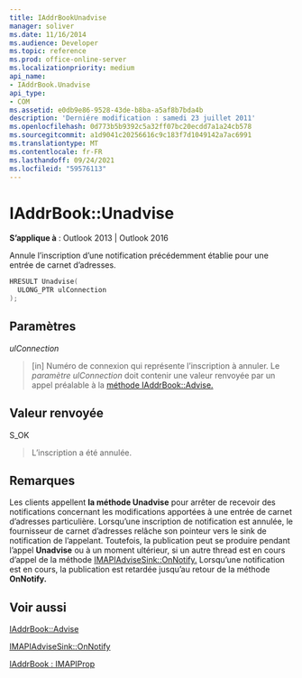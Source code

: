 ```yaml
---
title: IAddrBookUnadvise
manager: soliver
ms.date: 11/16/2014
ms.audience: Developer
ms.topic: reference
ms.prod: office-online-server
ms.localizationpriority: medium
api_name:
- IAddrBook.Unadvise
api_type:
- COM
ms.assetid: e0db9e86-9528-43de-b8ba-a5af8b7bda4b
description: 'Derniére modification : samedi 23 juillet 2011'
ms.openlocfilehash: 0d773b5b9392c5a32ff07bc20ecdd7a1a24cb578
ms.sourcegitcommit: a1d9041c20256616c9c183f7d1049142a7ac6991
ms.translationtype: MT
ms.contentlocale: fr-FR
ms.lasthandoff: 09/24/2021
ms.locfileid: "59576113"
---
```

# <a name="iaddrbookunadvise"></a>IAddrBook::Unadvise

  
  
**S’applique à** : Outlook 2013 | Outlook 2016 
  
Annule l’inscription d’une notification précédemment établie pour une entrée de carnet d’adresses.
  
```cpp
HRESULT Unadvise(
  ULONG_PTR ulConnection
);
```

## <a name="parameters"></a>Paramètres

 _ulConnection_
  
> [in] Numéro de connexion qui représente l’inscription à annuler. Le _paramètre ulConnection_ doit contenir une valeur renvoyée par un appel préalable à la [méthode IAddrBook::Advise.](iaddrbook-advise.md) 
    
## <a name="return-value"></a>Valeur renvoyée

S_OK 
  
> L’inscription a été annulée.
    
## <a name="remarks"></a>Remarques

Les clients appellent **la méthode Unadvise** pour arrêter de recevoir des notifications concernant les modifications apportées à une entrée de carnet d’adresses particulière. Lorsqu’une inscription de notification est annulée, le fournisseur de carnet d’adresses relâche son pointeur vers le sink de notification de l’appelant. Toutefois, la publication peut se produire pendant l’appel **Unadvise** ou à un moment ultérieur, si un autre thread est en cours d’appel de la méthode [IMAPIAdviseSink::OnNotify.](imapiadvisesink-onnotify.md) Lorsqu’une notification est en cours, la publication est retardée jusqu’au retour de la méthode **OnNotify.** 
  
## <a name="see-also"></a>Voir aussi



[IAddrBook::Advise](iaddrbook-advise.md)
  
[IMAPIAdviseSink::OnNotify](imapiadvisesink-onnotify.md)
  
[IAddrBook : IMAPIProp](iaddrbookimapiprop.md)

